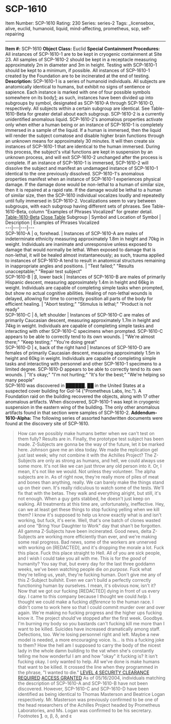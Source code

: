 # SCP-1610
Item Number: SCP-1610
Rating: 230
Series: series-2
Tags: _licensebox, alive, euclid, humanoid, liquid, mind-affecting, prometheus, scp, self-repairing

---

**Item #:** SCP-1610
**Object Class:** Euclid
**Special Containment Procedures:** All instances of SCP-1610-1 are to be kept in cryogenic containment at Site 23. All samples of SCP-1610-2 should be kept in a receptacle measuring approximately 2m in diameter and 3m in height. Testing with SCP-1610-1 should be kept to a minimum, if possible. All instances of SCP-1610-1 created by the Foundation are to be incinerated at the end of testing.
**Description:** SCP-1610-1 is a series of humanoid individuals. All subjects are anatomically identical to humans, but exhibit no signs of sentience or sapience. Each instance is marked with one of four possible symbols somewhere on its body[1](javascript:;); as such, instances have been divided up into subgroups by symbol, designated as SCP-1610-A through SCP-1610-D, respectively. All subjects within a certain subgroup are identical. See Table-1610-Beta for greater detail about each subgroup.
SCP-1610-2 is a currently unidentified anomalous liquid. SCP-1610-2's anomalous properties activate only when either a human being or an instance of SCP-1610-1 is completely immersed in a sample of the liquid. If a human is immersed, then the liquid will render the subject comatose and disable higher brain functions through an unknown means for approximately 30 minutes. It will then create six instances of SCP-1610-1 that are identical to the human immersed. During this process, the subject's vital functions are kept in suspension by an unknown process, and will exit SCP-1610-2 unchanged after the process is complete. If an instance of SCP-1610-1 is immersed, SCP-1610-2 will dissolve the subject and manifest an undamaged instance of SCP-1610-1 identical to the one previously dissolved.
SCP-1610-1's anomalous properties manifest when an instance of SCP-1610-1 experiences physical damage. If the damage done would be non-lethal to a human of similar size, then it is repaired at a rapid rate. If the damage would be lethal to a human of similar size, then the SCP-1610 individual vocalizes loudly and repeatedly until fully immersed in SCP-1610-2. Vocalizations seem to vary between subgroups, with each subgroup having different sets of phrases. See Table-1610-Beta, column "Examples of Phrases Vocalized" for greater detail.
[Table-1610-Beta](javascript:;)
[Close Table](javascript:;)
Subgroup | Symbol and Location of Symbol | Description | Examples of Phrases Vocalized  
---|---|---|---  
SCP-1610-A | α, forehead. | Instances of SCP-1610-A are males of indeterminate ethnicity measuring approximately 1.8m in height and 70kg in weight. Individuals are inanimate and unresponsive unless exposed to damage that would normally be lethal. When exposed to damage that is non-lethal, it will be healed almost instantaneously; as such, trauma applied to instances of SCP-1610-A tend to result in anatomical structures remaining in inappropriate angles and positions. | "Test failed;" "Results unacceptable;" "Repair test subject"  
SCP-1610-B | β, lower back | Instances of SCP-1610-B are males of primarily Hispanic descent, measuring approximately 1.4m in height and 66kg in weight. Individuals are capable of completing simple tasks when prompted, but show no actual cognitive abilities. Healing of non-lethal wounds is delayed, allowing for time to correctly position all parts of the body for efficient healing. | "Abort testing;" "Stimulus is lethal;" "Product is not ready"  
SCP-1610-C | δ, left shoulder | Instances of SCP-1610-C are males of primarily Caucasian descent, measuring approximately 1.7m in height and 74kg in weight. Individuals are capable of completing simple tasks and interacting with other SCP-1610-C specimens when prompted. SCP-1610-C appears to be able to correctly tend to its own wounds. | "We're almost there;" "Keep testing;" "You're doing great"  
SCP-1610-D | ε, back of the right hand | Instances of SCP-1610-D are females of primarily Caucasian descent, measuring approximately 1.5m in height and 60kg in weight. Individuals are capable of completing simple tasks and interacting with personnel and other SCP-1610-1 specimens to a limited degree. SCP-1610-D appears to be able to correctly tend to its own wounds. | "It's okay;" "I'm not hurting;" "It's for the best;" "We're helping so many people"  
SCP-1610 was discovered in ██████, ██ in the United States at a suspected cover building for GoI-14 ("Prometheus Labs, Inc."). A Foundation raid on the building recovered the objects, along with 17 other anomalous artifacts. When discovered, SCP-1610-1 was kept in cryogenic suspension in the eastern wing of the building. The only other anomalous artifacts found in that section were samples of SCP-1610-2.
**Addendum-1610-Alpha:** The following series of assorted handwritten documents were found at the discovery site of SCP-1610.
> How can we possibly make humans better when we can't test on them fully?
> Results are in. Finally, the prototype test subject has been made. Z-Subjects are gonna be the way of the future, let it be marked here.
> Johnson gave me an idea today. We made the replication gel just last week; why not combine it with the Achilles Project? The Z-Subjects are only as strong as humans, and hell, we could always use some more. It's not like we can just throw any old person into it.
> Or, I mean, it's not like we would. Not unless they volunteer.
> The alpha subjects are in. As of right now, they're really more of piles of meat and bones than anything, really. We can barely make the things stand up on their own. It's really ridiculous to watch some of the tests. We'll fix that with the betas.
> They walk and everything alright, but still, it's not enough. When a guy gets stabbed, he doesn't just keep on walking. All treatments at this time are, unfortunately, ineffective.
> Hey, can we at least get these things to stop fucking yelling when we kill them? I know it's supposed to help us know exactly what is and isn't working, but fuck, it's eerie.
> Well, that's one batch of clones wasted and one "Bring Your Daughter to Work" day that shan't be forgotten. All gamma Z-Subjects have been incinerated.
> Good news, delta Z-Subjects are working more efficiently than ever, and we're making some real progress. Bad news, some of the workers are unnerved with working on [REDACTED], and it's dropping the morale a lot.
> Fuck this place. Fuck this place straight to Hell. All of you are sick people, and I wish I could take you all with me. This is for the _good_ of humanity? You say that, but every day for the last three goddamn weeks, we've been watching people die _on purpose._ Fuck what they're telling us, yeah, they're fucking human. Don't give me any of this Z-Subject bullshit. Even we can't build a perfectly correctly functioning human by ourselves. I mean, it's obvious now, isn't it? Now that we got our fucking [REDACTED] dying in front of us every day. I came to this company because I thought we could _help._ I thought we could make a fucking _difference_ to the human race. I didn't come to work here so that I could commit murder over and over again. We're making no fucking progress and the higher ups fucking know it. The project should've stopped after the first week.
> Goodbye. I'm burning my body so you bastards can't fucking kill me more than I want to be killed.
> Suicides have increased dramatically among staff. Defections, too. We're losing personnel right and left. Maybe a new model is needed, a more encouraging voice.
> Is… is this a fucking joke to them? How the hell am I supposed to carry the body of the nicest lady in the whole damn building to the vat when she's constantly telling me how wonderful I am and how "okay" it fucking is?
> It isn't fucking okay.
> I only wanted to help.
> All we've done is make humans that want to be killed.
> It crossed the line when they programmed in the phrase, "I wanted to die."
[LEVEL 4 SECURITY CLEARANCE REQUIRED](javascript:;)
[ACCESS GRANTED](javascript:;)
As of 05/16/2004, individuals matching the description of SCP-1610-A and SCP-1610-B have not been discovered. However, SCP-1610-C and SCP-1610-D have been identified as being identical to Thomas Masterson and Beatrice Logan respectively. Mr. Masterson was previously confirmed to be one of the head researchers of the Achilles Project headed by Prometheus Laboratories, and Ms. Logan was confirmed to be his secretary.
Footnotes
[1](javascript:;). α, β, δ, and ε